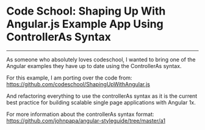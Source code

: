 # Code School: Shaping Up With Angular.js Example App Using ControllerAs Syntax
---
As someone who absolutely loves codeschool, I wanted to bring one of the Angular examples they have up to date using the ControllerAs syntax. 

For this example, I am porting over the code from: 
<https://github.com/codeschool/ShapingUpWithAngular.js>

And refactoring everything to use the controllerAs syntax as it is the current best practice for building scalable single page applications with Angular 1x.

For more information about the controllerAs syntax format:
<https://github.com/johnpapa/angular-styleguide/tree/master/a1>
